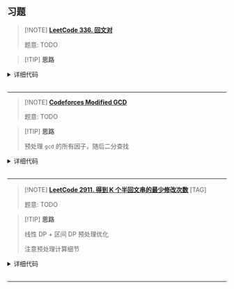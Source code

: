 ## 习题

> [!NOTE] **[LeetCode 336. 回文对](https://leetcode.cn/problems/palindrome-pairs/)**
> 
> 题意: TODO

> [!TIP] **思路**
> 
> 

<details>
<summary>详细代码</summary>
<!-- tabs:start -->

##### **C++**

```cpp
class Solution {
public:
    vector<vector<int>> palindromePairs(vector<string>& words) {
        unordered_map<string, int> S;
        for (int i = 0; i < words.size(); i ++ ) {
            string key = words[i];
            reverse(key.begin(), key.end());
            S[key] = i;
        }
        vector<vector<int>> res;
        if (S.count("")) {
            for (int i = 0; i < words.size(); i ++ )
                if (words[i] != "" && is_palindrome(words[i]))
                    res.push_back({S[""], i});
        }
        for (int i = 0; i < words.size(); i ++ )
            for (int j = 0; j < words[i].size(); j ++ ) {
                string left = words[i].substr(0, j);
                string right = words[i].substr(j);
                if (S.count(left) && is_palindrome(right) && S[left] != i) res.push_back({i, S[left]});
                if (S.count(right) && is_palindrome(left) && S[right] != i) res.push_back({S[right], i});
            }
        return res;
    }

    bool is_palindrome(string &word) {
        for (int i = 0, j = word.size() - 1; i < j; i ++ , j -- )
            if (word[i] != word[j])
                return false;
        return true;
    }
};
```

##### **Python**

```python

```

<!-- tabs:end -->
</details>

<br>

* * *

> [!NOTE] **[Codeforces Modified GCD](http://codeforces.com/problemset/problem/75/C)**
> 
> 题意: TODO

> [!TIP] **思路**
> 
> 预处理 `gcd` 的所有因子，随后二分查找

<details>
<summary>详细代码</summary>
<!-- tabs:start -->

##### **C++**

```cpp
// Problem: C. Modified GCD
// Contest: Codeforces - Codeforces Beta Round #67 (Div. 2)
// URL: https://codeforces.com/problemset/problem/75/C
// Memory Limit: 256 MB
// Time Limit: 2000 ms

#include <bits/stdc++.h>
using namespace std;

int main() {
    int n, a, b;

    cin >> a >> b >> n;
    int g = __gcd(a, b);
    vector<int> f;
    for (int i = 1; i <= g / i; ++i)
        if (g % i == 0) {
            f.push_back(i);
            if (g / i != i)
                f.push_back(g / i);
        }

    sort(f.begin(), f.end());
    int m = f.size();

    for (int i = 0; i < n; ++i) {
        int L, R;
        cin >> L >> R;
        int l = 0, r = m;
        while (l < r) {
            int mid = l + r >> 1;
            if (f[mid] <= R)
                l = mid + 1;
            else
                r = mid;
        }
        if (l && f[l - 1] >= L)
            cout << f[l - 1] << endl;
        else
            cout << -1 << endl;
    }
    return 0;
}
```

##### **Python**

```python

```

<!-- tabs:end -->
</details>

<br>

* * *

> [!NOTE] **[LeetCode 2911. 得到 K 个半回文串的最少修改次数](https://leetcode.cn/problems/minimum-changes-to-make-k-semi-palindromes/)** [TAG]
> 
> 题意: TODO

> [!TIP] **思路**
> 
> 线性 DP + 区间 DP 预处理优化
> 
> 注意预处理计算细节

<details>
<summary>详细代码</summary>
<!-- tabs:start -->

##### **C++**

```cpp
class Solution {
public:
    const static int N = 210;

    int c[N][N], f[N][N];

    int minimumChanges(string s, int k) {
        int n = s.size();
        
        // 预处理
        // 计算每一个合法区间被修改为半回文串的代价
        // ATTENTION 是模d下不同分组的总开销
        memset(c, 0x3f, sizeof c);

        // 区间 dp 预处理
        for (int d = 1; d < n; ++ d ) {
            // 临时数组 记录当前d形态下的单组的回文开销
            static int t[N][N];
            for (int i = 0; i < N; ++ i )
                t[i][i] = 0;
            // 思考 枚举顺序与数据维护的顺序
            for (int r = d; r < n; ++ r ) {
                int l = r - d;
                t[l][r] = s[l] != s[r];
                for (int k = l - d; k >= 0; k -= d )
                    t[k][r] = t[k + d][r - d] + (s[k] != s[r]);
            }

            /*
            for (int i = 0; i < n - d; ++ i )
                // ATTENTION j = i + d - 1 就会 WA
                for (int j = i + d; j < n; ++ j ) {
                    int len = j - i + 1;
                    if (len % d)
                        continue;
                    
                    int sum = 0;
                    for (int x = 0; x < d; ++ x )
                        sum += t[i + x][j + 1 - d + x];
                    c[i][j] = min(c[i][j], sum);
                }
            */

            // 在d形态下 一段区间内按模d划分后的总开销
            for (int r = d - 1; r < n; ++ r )
                // int w = r - l + 1;
                // ATTENTION w % d == 0 是必要条件
                //
                // ATTENTION 必须要减2个d ==> 否则是单个元素 无法算价值 ==> 思考
                for (int l = r - d + 1 - d; l >= 0; l -= d ) {
                    int sum = 0;
                    for (int x = 0; x < d; ++ x )
                        sum += t[l + x][r - d + 1 + x];
                    c[l][r] = min(c[l][r], sum);
                }
        }

        memset(f, 0x3f, sizeof f);
        f[0][0] = 0;
        for (int i = 1; i <= n; ++ i )
            for (int j = 1; j <= k; ++ j )
                // 上一个结束的位置在 p (已经偏移 1-idx)
                // 新带来的开销是 c[p][i - 1]
                for (int p = 0; p < i; ++ p )
                    f[i][j] = min(f[i][j], f[p][j - 1] + c[p][i - 1]);
        return f[n][k];
    }
};
```

##### **Python**

```python

```

<!-- tabs:end -->
</details>

<br>

* * *
